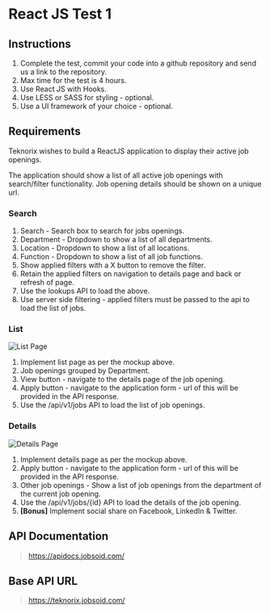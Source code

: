 # React JS Test 1

## Instructions

1. Complete the test, commit your code into a github repository and send us a link to the repository.
2. Max time for the test is 4 hours.
3. Use React JS with Hooks.
4. Use LESS or SASS for styling - optional.
5. Use a UI framework of your choice - optional.

## Requirements

Teknorix wishes to build a ReactJS application to display their active job openings.

The application should show a list of all active job openings with search/filter functionality. Job opening details should be shown on a unique url.

### Search

1. Search - Search box to search for jobs openings.
2. Department - Dropdown to show a list of all departments.
3. Location - Dropdown to show a list of all locations.
4. Function - Dropdown to show a list of all job functions.
5. Show applied filters with a X button to remove the filter.
6. Retain the applied filters on navigation to details page and back or refresh of page.
7. Use the lookups API to load the above.
8. Use server side filtering - applied filters must be passed to the api to load the list of jobs.

### List

![List Page](/assets/react-1-list.png)

1. Implement list page as per the mockup above.
2. Job openings grouped by Department.
3. View button - navigate to the details page of the job opening.
4. Apply button - navigate to the application form - url of this will be provided in the API response.
5. Use the /api/v1/jobs API to load the list of job openings.

### Details

![Details Page](/assets/react-1-details.png)

1. Implement details page as per the mockup above.
2. Apply button - navigate to the application form - url of this will be provided in the API response.
3. Other job openings - Show a list of job openings from the department of the current job opening.
4. Use the /api/v1/jobs/{id} API to load the details of the job opening.
5. **[Bonus]** Implement social share on Facebook, LinkedIn & Twitter.

## API Documentation

> https://apidocs.jobsoid.com/

## Base API URL

> https://teknorix.jobsoid.com/
